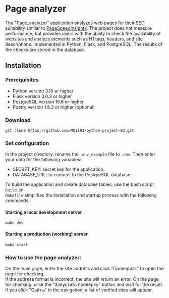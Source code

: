 # Page analyzer
The "Page_analyzer" application analyzes web pages for their SEO suitability similar to [PageSpeed ​​Insights](https://pagespeed.web.dev/). The project does not measure performance, but provides users with the ability to check the availability of websites and analyze elements such as H1 tags, headers, and site descriptions. Implemented in Python, Flask, and PostgreSQL. The results of the checks are stored in the database.
 
## Installation
### Prerequisites
- Python version 3.10 or higher
- Flask version 3.0.3 or higher
- PostgreSQL version 16.6 or higher
- Poetry version 1.8.3 or higher (optional)
 
### Download
    git clone https://github.com/MDil01/python-project-83.git
### Set configuration
In the project directory, rename the `.env_example` file to `.env`. Then enter your data for the following variables:
- SECRET_KEY: secret key for the application.
- DATABASE_URL: to connect to the PostgreSQL database.

To build the application and create database tables, use the bash script `build.sh`. \
`Makefile` simplifies the installation and startup process with the following commands:
#### Starting a local development server
    make dev
#### Starting a production (working) server
    make start

### How to use the page analyzer:
On the main page, enter the site address and click "Проверить" to open the page for checking. \
If the address format is incorrect, the site will return an error. On the page for checking, click the "Запустить проверку" button and wait for the result. \
If you click "Сайты" in the navigation, a list of verified sites will appear.

